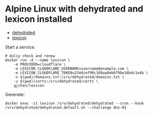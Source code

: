# Alpine Linux with dehydrated and lexicon installed

* [dehydrated](https://https://dehydrated.io)
* [lexicon](https://github.com/AnalogJ/lexicon)

Start a service:
```
# daliy check and renew
docker run -d --name lexicon \
    -e PROVIDER=cloudflare \
    -e LEXICON_CLOUDFLARE_USERNAME=username@example.com \
    -e LEXICON_CLOUDFLARE_TOKEN=234dcef90c3d9aa0eb6798e16bdc1e4b \
    -v $(pwd)/domains.txt:/srv/dehydrated/domains.txt \
    -v $(pwd)/certs:/srv/dehydrated/certs \
    gjchen/lexicon

```

Generate:
```
docker exec -it lexicon /srv/dehydrated/dehydrated --cron --hook /srv/dehydrated/dehydrated.default.sh --challenge dns-01
```

